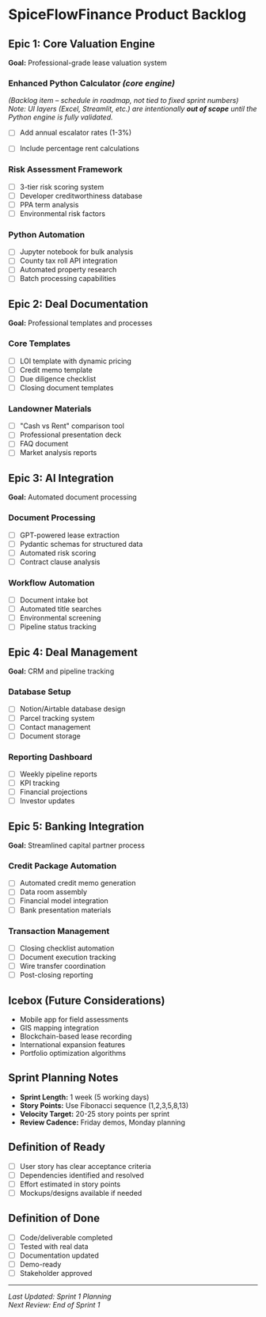# SpiceFlowFinance Product Backlog

## Epic 1: Core Valuation Engine
**Goal:** Professional-grade lease valuation system

### Enhanced Python Calculator *(core engine)*  
*(Backlog item – schedule in roadmap, not tied to fixed sprint numbers)*
*Note: UI layers (Excel, Streamlit, etc.) are intentionally **out of scope** until the Python engine is fully validated.*
- [ ] Add annual escalator rates (1-3%)
- [ ] Include percentage rent calculations



### Risk Assessment Framework
- [ ] 3-tier risk scoring system
- [ ] Developer creditworthiness database
- [ ] PPA term analysis
- [ ] Environmental risk factors

### Python Automation
- [ ] Jupyter notebook for bulk analysis
- [ ] County tax roll API integration
- [ ] Automated property research
- [ ] Batch processing capabilities

## Epic 2: Deal Documentation
**Goal:** Professional templates and processes

### Core Templates
- [ ] LOI template with dynamic pricing
- [ ] Credit memo template
- [ ] Due diligence checklist
- [ ] Closing document templates

### Landowner Materials
- [ ] "Cash vs Rent" comparison tool
- [ ] Professional presentation deck
- [ ] FAQ document
- [ ] Market analysis reports

## Epic 3: AI Integration
**Goal:** Automated document processing

### Document Processing
- [ ] GPT-powered lease extraction
- [ ] Pydantic schemas for structured data
- [ ] Automated risk scoring
- [ ] Contract clause analysis

### Workflow Automation
- [ ] Document intake bot
- [ ] Automated title searches
- [ ] Environmental screening
- [ ] Pipeline status tracking

## Epic 4: Deal Management
**Goal:** CRM and pipeline tracking

### Database Setup
- [ ] Notion/Airtable database design
- [ ] Parcel tracking system
- [ ] Contact management
- [ ] Document storage

### Reporting Dashboard
- [ ] Weekly pipeline reports
- [ ] KPI tracking
- [ ] Financial projections
- [ ] Investor updates

## Epic 5: Banking Integration
**Goal:** Streamlined capital partner process

### Credit Package Automation
- [ ] Automated credit memo generation
- [ ] Data room assembly
- [ ] Financial model integration
- [ ] Bank presentation materials

### Transaction Management
- [ ] Closing checklist automation
- [ ] Document execution tracking
- [ ] Wire transfer coordination
- [ ] Post-closing reporting

## Icebox (Future Considerations)
- Mobile app for field assessments
- GIS mapping integration
- Blockchain-based lease recording
- International expansion features
- Portfolio optimization algorithms

## Sprint Planning Notes
- **Sprint Length:** 1 week (5 working days)
- **Story Points:** Use Fibonacci sequence (1,2,3,5,8,13)
- **Velocity Target:** 20-25 story points per sprint
- **Review Cadence:** Friday demos, Monday planning

## Definition of Ready
- [ ] User story has clear acceptance criteria
- [ ] Dependencies identified and resolved
- [ ] Effort estimated in story points
- [ ] Mockups/designs available if needed

## Definition of Done
- [ ] Code/deliverable completed
- [ ] Tested with real data
- [ ] Documentation updated
- [ ] Demo-ready
- [ ] Stakeholder approved

---
*Last Updated: Sprint 1 Planning*  
*Next Review: End of Sprint 1*